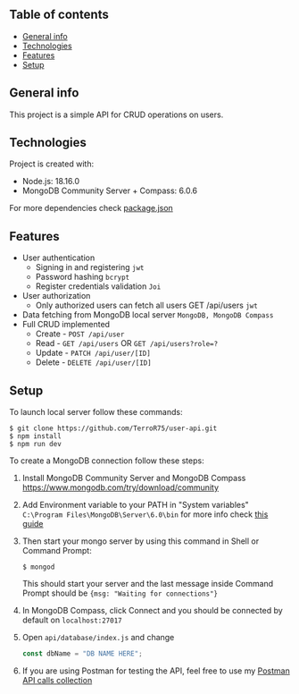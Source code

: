 ## Table of contents

- [General info](#general-info)
- [Technologies](#technologies)
- [Features](#features)
- [Setup](#setup)

## General info

This project is a simple API for CRUD operations on users.

## Technologies

Project is created with:

- Node.js: 18.16.0
- MongoDB Community Server + Compass: 6.0.6

For more dependencies check [package.json](./package.json)

## Features

- User authentication
  - Signing in and registering `jwt`
  - Password hashing `bcrypt`
  - Register credentials validation `Joi`
- User authorization
  - Only authorized users can fetch all users GET /api/users `jwt`
- Data fetching from MongoDB local server `MongoDB, MongoDB Compass`
- Full CRUD implemented
  - Create - `POST /api/user`
  - Read - `GET /api/users` OR `GET /api/users?role=?`
  - Update - `PATCH /api/user/[ID]`
  - Delete - `DELETE /api/user/[ID]`

## Setup

To launch local server follow these commands:

```
$ git clone https://github.com/TerroR75/user-api.git
$ npm install
$ npm run dev
```

To create a MongoDB connection follow these steps:

1. Install MongoDB Community Server and MongoDB Compass https://www.mongodb.com/try/download/community
2. Add Environment variable to your PATH in "System variables"
   `C:\Program Files\MongoDB\Server\6.0\bin` for more info check [this guide](https://medium.com/@therkverma/set-mongodb-in-the-windows-path-environment-9d4c81477b32)
3. Then start your mongo server by using this command in Shell or Command Prompt:

   ```
   $ mongod
   ```

   This should start your server and the last message inside Command Prompt should be `{msg: "Waiting for connections"}`

4. In MongoDB Compass, click Connect and you should be connected by default on `localhost:27017`

5. Open `api/database/index.js` and change

   ```javascript
   const dbName = "DB NAME HERE";
   ```

6. If you are using Postman for testing the API, feel free to use my [Postman API calls collection](./users-api-collection.json)
